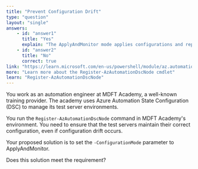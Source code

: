 ```yaml
---
title: "Prevent Configuration Drift"
type: "question"
layout: "single"
answers:
    - id: "answer1"
      title: "Yes"
      explain: "The ApplyAndMonitor mode applies configurations and reports on drift, but does not automatically correct configuration drift. This mode only monitors and reports deviations from the desired state."
    - id: "answer2"
      title: "No"
      correct: true
link: "https://learn.microsoft.com/en-us/powershell/module/az.automation/register-azautomationdscnode"
more: "Learn more about the Register-AzAutomationDscNode cmdlet"
learn: "Register-AzAutomationDscNode"
---
```

You work as an automation engineer at MDFT Academy, a well-known training provider. The academy uses Azure Automation State Configuration (DSC) to manage its test server environments.

You run the `Register-AzAutomationDscNode` command in MDFT Academy's environment. You need to ensure that the test servers maintain their correct configuration, even if configuration drift occurs.

Your proposed solution is to set the `-ConfigurationMode` parameter to ApplyAndMonitor.

Does this solution meet the requirement?